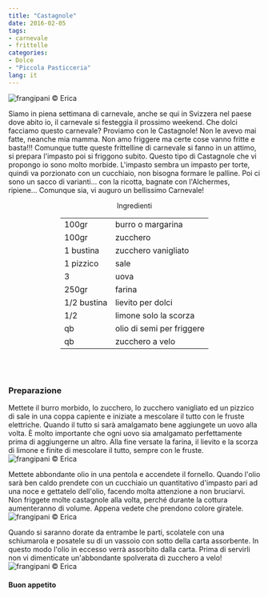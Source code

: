 ```yaml
---
title: "Castagnole"
date: 2016-02-05
tags:
- carnevale
- frittelle
categories:
- Dolce
- "Piccola Pasticceria"
lang: it
---
```

![](../2016-02-05-castagnole/header.jpg "frangipani © Erica")

Siamo in piena settimana di carnevale, anche se qui in Svizzera nel paese dove abito io, il carnevale si festeggia il prossimo weekend. Che dolci facciamo questo carnevale? Proviamo con le Castagnole! Non le avevo mai fatte, neanche mia mamma. Non amo friggere ma certe cose vanno fritte e basta!!! Comunque tutte queste frittelline di carnevale si fanno in un attimo, si prepara l'impasto poi si friggono subito. Questo tipo di Castagnole che vi propongo io sono molto morbide. L'impasto sembra un impasto per torte, quindi va porzionato con un cucchiaio, non bisogna formare le palline. Poi ci sono un sacco di varianti... con la ricotta, bagnate con l'Alchermes, ripiene... Comunque sia, vi auguro un bellissimo Carnevale!

<div id="wrapper" style="text-align: center">
  <div id="yourdiv" style="display: inline-block;">
    <div class="ingredients">
      <div class="ingredients-title">Ingredienti</div>
      <table>
        <tbody>
          <tr>
            <td>100gr</td>
            <td>burro o margarina</td>
          </tr>
          <tr>
            <td>100gr</td>
            <td>zucchero</td>
          </tr>
          <tr>
            <td>1 bustina</td>
            <td>zucchero vanigliato</td>
          </tr>
          <tr>
            <td>1 pizzico</td>
            <td>sale</td>
          </tr>
          <tr>
            <td>3</td>
            <td>uova</td>
          </tr>
          <tr>
            <td>250gr</td>
            <td>farina</td>
          </tr>
          <tr>
            <td>1/2 bustina</td>
            <td>lievito per dolci</td>
          </tr>
          <tr>
            <td>1/2</td>
            <td>limone solo la scorza</td>
          </tr>
          <tr>
            <td>qb</td>
            <td>olio di semi per friggere</td>
          </tr>
          <tr>
            <td>qb</td>
            <td>zucchero a velo</td>       
          </tr>
        </tbody>
      </table>
      <br></br>
    </div>
  </div>
</div>


<h3>
  <font color="grey">
    <i class="fa-solid fa-gears"></i>
  </font> Preparazione
</h3>

Mettete il burro morbido, lo zucchero, lo zucchero vanigliato ed un pizzico di sale in una coppa capiente e iniziate a mescolare il tutto con le fruste elettriche. Quando il tutto si sarà amalgamato bene aggiungete un uovo alla volta. È molto importante che ogni uovo sia amalgamato perfettamente prima di aggiungerne un altro. Alla fine versate la farina, il lievito e la scorza di limone e finite di mescolare il tutto, sempre con le fruste.
![](../2016-02-05-castagnole/impasto.jpg "frangipani © Erica")

Mettete abbondante olio in una pentola e accendete il fornello. Quando l'olio sarà ben caldo prendete con un cucchiaio un quantitativo d'impasto pari ad una noce e gettatelo dell'olio, facendo molta attenzione a non bruciarvi. Non friggete molte castagnole alla volta, perché durante la cottura aumenteranno di volume. Appena vedete che prendono colore giratele.
![](../2016-02-05-castagnole/friggere.jpg "frangipani © Erica")

Quando si saranno dorate da entrambe le parti, scolatele con una schiumarola e posatele su di un vassoio con sotto della carta assorbente. In questo modo l'olio in eccesso verrà assorbito dalla carta. Prima di servirli non vi dimenticate un'abbondante spolverata di zucchero a velo!
![](../2016-02-05-castagnole/risultato.jpg "frangipani © Erica")


<h4>Buon appetito
  <font color="red">
    <i class="fa-regular fa-face-smile"></i>
  </font>
</h4>
